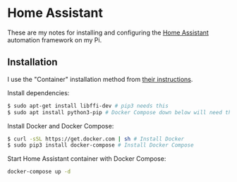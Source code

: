 # Home Assistant

These are my notes for installing and configuring the [Home Assistant](https://www.home-assistant.io/) automation framework on my Pi.

## Installation

I use the "Container" installation method from [their instructions](https://www.home-assistant.io/installation/).

Install dependencies:

```bash
$ sudo apt-get install libffi-dev # pip3 needs this
$ sudo apt install python3-pip # Docker Compose down below will need this
```

Install Docker and Docker Compose:

```bash
$ curl -sSL https://get.docker.com | sh # Install Docker
$ sudo pip3 install docker-compose # Install Docker Compose
```

Start Home Assistant container with Docker Compose:

```bash
docker-compose up -d
```
